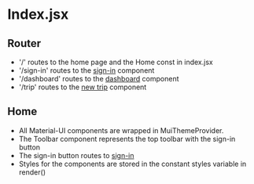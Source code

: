 # Index.jsx
## Router
- '/' routes to the home page and the Home const in index.jsx
- '/sign-in' routes to the [sign-in](SIGNIN.md) component
- '/dashboard' routes to the [dashboard](DASHBOARD.md) component
- '/trip' routes to the [new trip](NEWTRIP.md) component
## Home
- All Material-UI components are wrapped in MuiThemeProvider.
- The Toolbar component represents the top toolbar with the sign-in button
- The sign-in button routes to [sign-in](SIGNIN.md)
- Styles for the components are stored in the constant styles variable in render()
